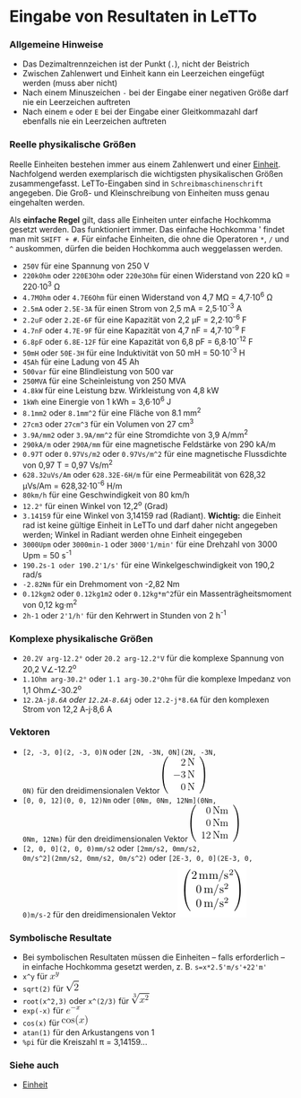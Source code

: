 # Eingabe von Resultaten in LeTTo
###  Allgemeine Hinweise 

* Das Dezimaltrennzeichen ist der Punkt (<code>.</code>), nicht der Beistrich 
* Zwischen Zahlenwert und Einheit kann ein Leerzeichen eingefügt werden (muss aber nicht)
* Nach einem Minuszeichen <code>-</code> bei der Eingabe einer negativen Größe darf nie ein Leerzeichen auftreten
* Nach einem <code>e</code> oder <code>E</code> bei der Eingabe einer Gleitkommazahl darf ebenfalls nie ein Leerzeichen auftreten

###  Reelle physikalische Größen 

Reelle Einheiten bestehen immer aus einem Zahlenwert und einer [Einheit](../Einheit/index.md). Nachfolgend werden exemplarisch die wichtigsten physikalischen Größen zusammengefasst. LeTTo-Eingaben sind in <code>Schreibmaschinenschrift</code> angegeben. Die Groß- und Kleinschreibung von Einheiten muss genau eingehalten werden. 

Als <b>einfache Regel</b> gilt, dass alle Einheiten unter einfache Hochkomma gesetzt werden. Das funktioniert immer. Das einfache Hochkomma ' findet man mit <code>SHIFT + #</code>. Für einfache Einheiten, die ohne die Operatoren <code>*</code>, <code>/</code> und <code>^</code> auskommen, dürfen die beiden Hochkomma auch weggelassen werden.


* <code>250V</code> für eine Spannung von 250 V
* <code>220kOhm</code> oder <code>220E3Ohm</code> oder <code>220e3Ohm</code> für einen Widerstand von 220&nbsp;k&Omega; = 220&middot;10<sup>3</sup> &Omega;
* <code>4.7MOhm</code> oder <code>4.7E6Ohm</code> für einen Widerstand von 4,7 M&Omega; = 4,7&middot;10<sup>6</sup> &Omega;
* <code>2.5mA</code> oder <code>2.5E-3A</code> für einen Strom von 2,5 mA = 2,5&middot;10<sup>-3</sup> A
* <code>2.2uF</code> oder <code>2.2E-6F</code> für eine Kapazität von 2,2 &mu;F = 2,2&middot;10<sup>-6</sup> F
* <code>4.7nF</code> oder <code>4.7E-9F</code> für eine Kapazität von 4,7 nF = 4,7&middot;10<sup>-9</sup> F
* <code>6.8pF</code> oder <code>6.8E-12F</code> für eine Kapazität von 6,8 pF = 6,8&middot;10<sup>-12</sup> F
* <code>50mH</code> oder <code>50E-3H</code> für eine Induktivität von 50 mH = 50&middot;10<sup>-3</sup> H
* <code>45Ah</code> für eine Ladung von 45 Ah
* <code>500var</code> für eine Blindleistung von 500 var
* <code>250MVA</code> für eine Scheinleistung von 250 MVA
* <code>4.8kW</code> für eine Leistung bzw. Wirkleistung von 4,8 kW
* <code>1kWh</code> eine Einergie von 1 kWh = 3,6&middot;10<sup>6</sup> J
* <code>8.1mm2</code> oder <code>8.1mm^2</code> für eine Fläche von 8.1 mm<sup>2</sup>
* <code>27cm3</code> oder <code>27cm^3</code> für ein Volumen von 27 cm<sup>3</sup>
* <code>3.9A/mm2</code> oder <code>3.9A/mm^2</code> für eine Stromdichte von 3,9 A/mm<sup>2</sup>
* <code>290kA/m</code> oder <code>290A/mm</code> für eine magnetische Feldstärke von 290 kA/m
* <code>0.97T</code> oder <code>0.97Vs/m2</code> oder <code>0.97Vs/m^2</code> für eine magnetische Flussdichte von 0,97 T = 0,97 Vs/m<sup>2</sup>
* <code>628.32uVs/Am</code> oder <code>628.32E-6H/m</code> für eine Permeabilität von 628,32 &mu;Vs/Am = 628,32&middot;10<sup>-6</sup> H/m
* <code>80km/h</code> für eine Geschwindigkeit von 80 km/h
* <code>12.2°</code> für einen Winkel von 12,2<sup>&omicron;</sup> (Grad)
* <code>3.14159</code> für eine Winkel von 3,14159 rad (Radiant). **Wichtig:** die Einheit rad ist keine gültige Einheit in LeTTo und darf daher nicht angegeben werden; Winkel in Radiant werden ohne Einheit eingegeben
* <code>3000Upm</code> oder <code>3000min-1</code> oder <code>3000'1/min'</code> für eine Drehzahl von 3000 Upm = 50 s<sup>-1</sup> 
* <code>190.2s-1 oder 190.2'1/s'</code> für eine Winkelgeschwindigkeit von 190,2 rad/s
* <code>-2.82Nm</code> für ein Drehmoment von -2,82 Nm
* <code>0.12kgm2</code> oder <code>0.12kg1m2</code> oder <code>0.12kg*m^2</code>für ein Massenträgheitsmoment von 0,12 kg&middot;m<sup>2</sup>
* <code>2h-1</code> oder <code>2'1/h'</code> für den Kehrwert in Stunden von 2 h<sup>-1</sup>

###  Komplexe physikalische Größen 

* <code>20.2V arg-12.2°</code> oder <code>20.2 arg-12.2°V</code> für die komplexe Spannung von 20,2 V&ang;-12.2<sup>&omicron;</sup>
* <code>1.1Ohm arg-30.2°</code> oder <code>1.1 arg-30.2°Ohm</code> für die komplexe Impedanz von 1,1 Ohm&ang;-30.2<sup>&omicron;</sup>
* <code>12.2A-j*8.6A</code> oder <code>12.2A-8.6A*j</code> oder <code>12.2-j*8.6A</code> für den komplexen Strom von 12,2 A-j&middot;8,6 A

###  Vektoren 

* <code>[2, -3, 0](2, -3, 0)N</code> oder <code>[2N, -3N, 0N](2N, -3N, 0N)</code> für den dreidimensionalen Vektor ![Kraftvektor.png](Kraftvektor.png)
* <code>[0, 0, 12](0, 0, 12)Nm</code> oder <code>[0Nm, 0Nm, 12Nm](0Nm, 0Nm, 12Nm)</code> für den dreidimensionalen Vektor ![Drehmomentvektor.png](Drehmomentvektor.png)
* <code>[2, 0, 0](2, 0, 0)mm/s2</code> oder <code>[2mm/s2, 0mm/s2, 0m/s^2](2mm/s2, 0mm/s2, 0m/s^2)</code> oder <code>[2E-3, 0, 0](2E-3, 0, 0)m/s-2</code> für den dreidimensionalen Vektor ![Beschleunigungsvektor.png](Beschleunigungsvektor.png)

###  Symbolische Resultate 

* Bei symbolischen Resultaten müssen die Einheiten – falls erforderlich – in einfache Hochkomma gesetzt werden, z. B. <code>s=x*2.5'm/s'+22'm'</code>
* <code>x^y</code> für ![xpowery.png](xpowery.png)
* <code>sqrt(2)</code> für ![sqrt2.png](sqrt2.png)
* <code>root(x^2,3)</code> oder <code>x^(2/3)</code> für ![root3x2.png](root3x2.png)
* <code>exp(-x)</code> für ![exp-x.png](exp-x.png)
* <code>cos(x)</code> für ![cosx.png](cosx.png)
* <code>atan(1)</code> für den Arkustangens von 1
* <code>%pi</code> für die Kreiszahl &pi; = 3,14159...

###  Siehe auch 

* [Einheit](../Einheit/index.md)

